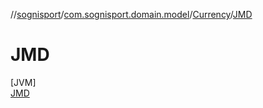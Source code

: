 //[sognisport](../../../../index.md)/[com.sognisport.domain.model](../../index.md)/[Currency](../index.md)/[JMD](index.md)

# JMD

[JVM]\
[JMD](index.md)
